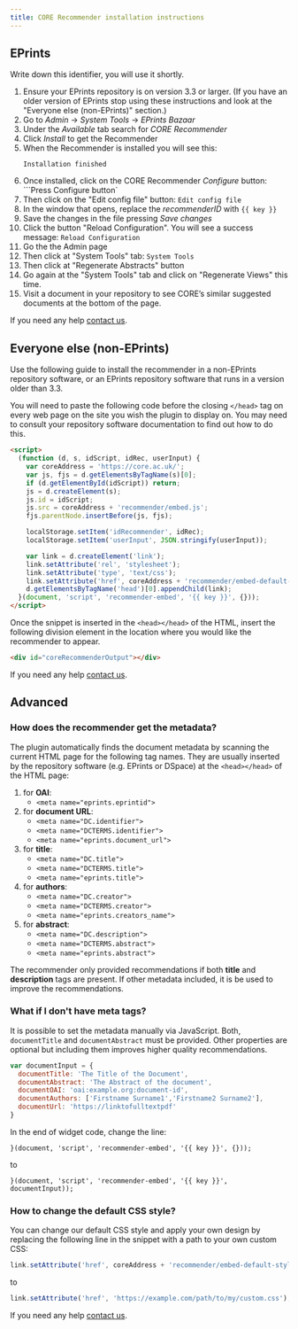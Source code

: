 ```yaml
---
title: CORE Recommender installation instructions
---
```


## EPrints

Write down this identifier, you will use it shortly.

1.  Ensure your EPrints repository is on version 3.3 or larger.
    (If you have an older version of EPrints stop using these instructions and look at the "Everyone else (non-EPrints)" section.)
2.  Go to _Admin_ → _System Tools_ → _EPrints Bazaar_
3.  Under the _Available_ tab search for _CORE Recommender_
4.  Click _Install_ to get the Recommender
5.  When the Recommender is installed you will see this:
    ```
    Installation finished
    ```
6.  Once installed, click on the CORE Recommender _Configure_ button:
    ```Press Configure button`
7.  Then click on the "Edit config file" button: `Edit config file`
8.  In the window that opens, replace the _recommenderID_ with `{{ key }}`
9.  Save the changes in the file pressing _Save changes_
10. Click the button "Reload Configuration". You will see a success message: `Reload Configuration`
11. Go the the Admin page
12. Then click at "System Tools" tab: `System Tools`
13. Then click at "Regenerate Abstracts" button
14. Go again at the "System Tools" tab and click on "Regenerate Views" this time.
15. Visit a document in your repository to see CORE’s similar suggested documents at the bottom of the page.

If you need any help [contact us][team-email].


## Everyone else (non-EPrints)

Use the following guide to install the recommender in a non-EPrints 
repository software, or an EPrints repository software that runs in a version
older than 3.3.

You will need to paste the following code before the closing `</head>` tag on
every web page on the site you wish the plugin to display on.
You may need to consult your repository software documentation
to find out how to do this.

```html
<script>
  (function (d, s, idScript, idRec, userInput) {
    var coreAddress = 'https://core.ac.uk/';
    var js, fjs = d.getElementsByTagName(s)[0];
    if (d.getElementById(idScript)) return;
    js = d.createElement(s);
    js.id = idScript;
    js.src = coreAddress + 'recommender/embed.js';
    fjs.parentNode.insertBefore(js, fjs);

    localStorage.setItem('idRecommender', idRec);
    localStorage.setItem('userInput', JSON.stringify(userInput));

    var link = d.createElement('link');
    link.setAttribute('rel', 'stylesheet');
    link.setAttribute('type', 'text/css');
    link.setAttribute('href', coreAddress + 'recommender/embed-default-style.css');
    d.getElementsByTagName('head')[0].appendChild(link);
  }(document, 'script', 'recommender-embed', '{{ key }}', {}));
</script>
```

Once the snippet is inserted in the `<head></head>` of the HTML,
insert the following division element in the location where you would
like the recommender to appear.

```html
<div id="coreRecommenderOutput"></div>
```
    
If you need any help [contact us][team-email].



## Advanced

### How does the recommender get the metadata?

The plugin automatically finds the document metadata by scanning the current
HTML page for the following tag names. They are usually inserted by the
repository software (e.g.&nbsp;EPrints or DSpace) at the `<head></head>`
of the HTML page:

1. for **OAI**:
   - `<meta name="eprints.eprintid">`
2. for **document URL**:
   - `<meta name="DC.identifier">`
   - `<meta name="DCTERMS.identifier">`
   - `<meta name="eprints.document_url">`
3. for **title**:
   - `<meta name="DC.title">`
   - `<meta name="DCTERMS.title">`
   - `<meta name="eprints.title">` 
4. for **authors**:
   - `<meta name="DC.creator">`
   - `<meta name="DCTERMS.creator">`
   - `<meta name="eprints.creators_name">`
5. for **abstract**:
   - `<meta name="DC.description">`
   - `<meta name="DCTERMS.abstract">`
   - `<meta name="eprints.abstract">`
    
The recommender only provided recommendations if both **title**
and **description** tags are present. If other metadata included,
it is be used to improve the recommendations.

### What if I don't have meta tags?

It is possible to set the metadata manually via JavaScript. 
Both, `documentTitle` and `documentAbstract` must be provided.
Other properties are optional but including them improves
higher quality recommendations.

```js
var documentInput = {
  documentTitle: 'The Title of the Document',
  documentAbstract: 'The Abstract of the document',
  documentOAI: 'oai:example.org:document-id',
  documentAuthors: ['Firstname Surname1','Firstname2 Surname2'],
  documentUrl: 'https://linktofulltextpdf'
}
```
    
In the end of widget code, change the line:

```
}(document, 'script', 'recommender-embed', '{{ key }}', {}));
```
to
```
}(document, 'script', 'recommender-embed', '{{ key }}', documentInput));
```

### How to change the default CSS style?

You can change our default CSS style and apply your own design by replacing
the following line in the snippet with a path to your own custom CSS:

```js
link.setAttribute('href', coreAddress + 'recommender/embed-default-style.css');
```  
to
```js
link.setAttribute('href', 'https://example.com/path/to/my/custom.css');
```

If you need any help [contact us][team-email].

[team-email]: mailto:thet&#101;&#97;m&#64;c&#111;re&#46;&#97;c&#46;&#117;k
